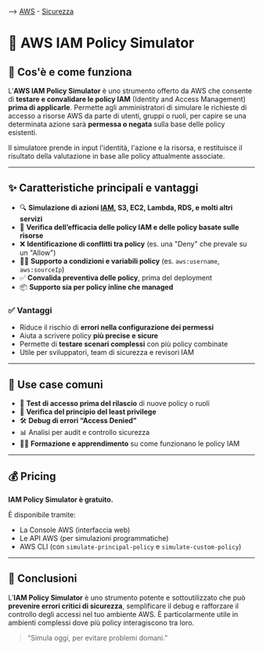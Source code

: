 --> [AWS](00-Intro/AWS.md)  -  [Sicurezza](09-Sicurezza-Compliance-Governance/Sicurezza-Compliance-Governance.md)
# 🧪 AWS IAM Policy Simulator

## 📘 Cos'è e come funziona

L’**AWS IAM Policy Simulator** è uno strumento offerto da AWS che consente di **testare e convalidare le policy IAM** (Identity and Access Management) **prima di applicarle**. Permette agli amministratori di simulare le richieste di accesso a risorse AWS da parte di utenti, gruppi o ruoli, per capire se una determinata azione sarà **permessa o negata** sulla base delle policy esistenti.

Il simulatore prende in input l'identità, l'azione e la risorsa, e restituisce il risultato della valutazione in base alle policy attualmente associate.

---

## ✨ Caratteristiche principali e vantaggi

- 🔍 **Simulazione di azioni [IAM](09-Sicurezza-Compliance-Governance/Sicurezza/AWS-IAM.md), S3, EC2, Lambda, RDS, e molti altri servizi**
- 📄 **Verifica dell’efficacia delle policy IAM e delle policy basate sulle risorse**
- ❌ **Identificazione di conflitti tra policy** (es. una "Deny" che prevale su un "Allow")
- 🧑‍💻 **Supporto a condizioni e variabili policy** (es. `aws:username`, `aws:sourceIp`)
- ✅ **Convalida preventiva delle policy**, prima del deployment
- 📦 **Supporto sia per policy inline che managed**

### ✅ Vantaggi

- Riduce il rischio di **errori nella configurazione dei permessi**
- Aiuta a scrivere policy **più precise e sicure**
- Permette di **testare scenari complessi** con più policy combinate
- Utile per sviluppatori, team di sicurezza e revisori IAM

---

## 🚀 Use case comuni

- 🧪 **Test di accesso prima del rilascio** di nuove policy o ruoli
- 🔐 **Verifica del principio del least privilege**
- 🛠️ **Debug di errori “Access Denied”**
- 📊 Analisi per audit e controllo sicurezza
- 👨‍🏫 **Formazione e apprendimento** su come funzionano le policy IAM

---

## 💰 Pricing

**IAM Policy Simulator è gratuito.**

È disponibile tramite:
- La Console AWS (interfaccia web)
- Le API AWS (per simulazioni programmatiche)
- AWS CLI (con `simulate-principal-policy` e `simulate-custom-policy`)

---

## 📌 Conclusioni

L’**IAM Policy Simulator** è uno strumento potente e sottoutilizzato che può **prevenire errori critici di sicurezza**, semplificare il debug e rafforzare il controllo degli accessi nel tuo ambiente AWS. È particolarmente utile in ambienti complessi dove più policy interagiscono tra loro.

> “Simula oggi, per evitare problemi domani.”

